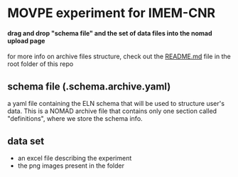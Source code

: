 # MOVPE experiment for IMEM-CNR

#### drag and drop "schema file" and the set of data files into the nomad upload page 

for more info on archive files structure, check out the [README.md](https://github.com/FAIRmat-Experimental/Area_A_application_definitions/blob/main/README.md) file in the root folder of this repo

## schema file (.schema.archive.yaml)
  
a yaml file containing the ELN schema that will be used to structure user's data. 
This is a NOMAD archive file that contains only one section called "definitions", where we store the schema info.

## data set 

- an excel file describing the experiment
- the png images present in the folder
